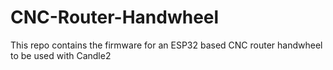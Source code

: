 # CNC-Router-Handwheel
This repo contains the firmware for an ESP32 based CNC router handwheel to be used with Candle2
